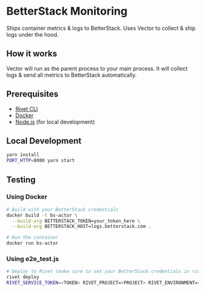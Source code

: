 # BetterStack Monitoring

Ships container metrics & logs to BetterStack. Uses Vector to collect & ship logs under the hood.

## How it works

Vector will run as the parent process to your main process. It will collect logs & send all metrics to BetterStack automatically.

## Prerequisites

- [Rivet CLI](https://rivet.gg/docs/setup)
- [Docker](https://docs.docker.com/desktop/)
- [Node.js](https://nodejs.org/) (for local development)

## Local Development

```sh
yarn install
PORT_HTTP=8080 yarn start
```

## Testing

### Using Docker

```sh
# Build with your BetterStack credentials
docker build -t bs-actor \
  --build-arg BETTERSTACK_TOKEN=your_token_here \
  --build-arg BETTERSTACK_HOST=logs.betterstack.com .

# Run the container
docker run bs-actor
```

### Using e2e_test.js

```sh
# Deploy to Rivet (make sure to set your BetterStack credentials in rivet.json)
rivet deploy
RIVET_SERVICE_TOKEN=<TOKEN> RIVET_PROJECT=<PROJECT> RIVET_ENVIRONMENT=<ENV> yarn test
```


